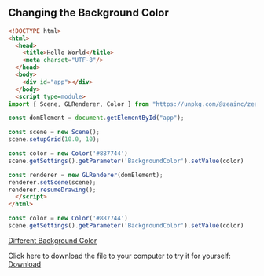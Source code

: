 
## Changing the Background Color


```html
<!DOCTYPE html>
<html>
  <head>
    <title>Hello World</title>
    <meta charset="UTF-8"/>
  </head>
  <body>
    <div id="app"></div>
  </body>
  <script type=module>
import { Scene, GLRenderer, Color } from "https://unpkg.com/@zeainc/zea-engine@1.0.7/dist/index.esm.js"

const domElement = document.getElementById("app");

const scene = new Scene();
scene.setupGrid(10.0, 10);

const color = new Color('#887744')
scene.getSettings().getParameter('BackgroundColor').setValue(color)

const renderer = new GLRenderer(domElement);
renderer.setScene(scene);
renderer.resumeDrawing();
  </script>
</html>
```


```javascript
const color = new Color('#887744')
scene.getSettings().getParameter('BackgroundColor').setValue(color)
```


[Different Background Color](./ChangeBackgroundColor.html ':include :type=iframe width=100% height=800px')

Click here to download the file to your computer to try it for yourself: 
<a id="raw-url" href="./tutorials/ChangeBackgroundColor.html" download>Download</a>
